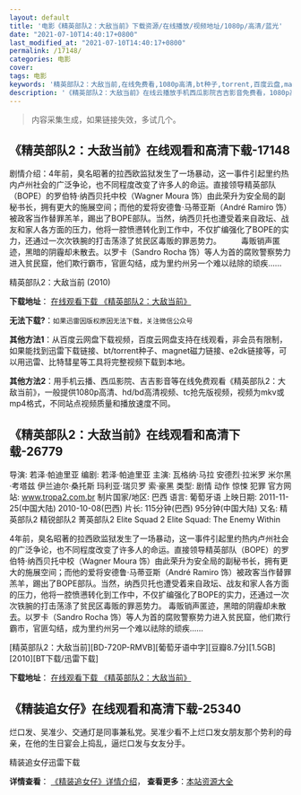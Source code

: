 ```yaml
---
layout: default
title: '电影《精英部队2：大敌当前》下载资源/在线播放/视频地址/1080p/高清/蓝光'
date: "2021-07-10T14:40:17+0800"
last_modified_at: "2021-07-10T14:40:17+0800"
permalink: /17148/
categories: 电影
cover:
tags: 电影
keywords: '精英部队2：大敌当前,在线免费看,1080p高清,bt种子,torrent,百度云盘,magnet,磁力链,迅雷下载资源'
description: '《精英部队2：大敌当前》在线云播放手机西瓜影院吉吉影音免费看，1080p高清bd/hd未删减完整版和tc抢先枪版，mkv/mp4格式，附带bt/torrent种子、magnet/磁力链、百度云盘、网盘资源迅雷下载链接'
---
```


>内容采集生成，如果链接失效，多试几个。


## 《精英部队2：大敌当前》在线观看和高清下载-17148

剧情介绍：4年前，臭名昭著的拉西欧监狱发生了一场暴动，这一事件引起里约热内卢州社会的广泛争论，也不同程度改变了许多人的命运。直接领导精英部队（BOPE）的罗伯特·纳西贝托中校（Wagner Moura 饰）由此荣升为安全局的副秘书长，拥有更大的施展空间；而他的爱将安德鲁·马蒂亚斯（André Ramiro 饰）被政客当作替罪羔羊，踢出了BOPE部队。当然，纳西贝托也遭受着来自政坛、战友和家人各方面的压力，他将一腔愤懑转化到工作中，不仅扩编强化了BOPE的实力，还通过一次次铁腕的打击荡涤了贫民区毒贩的罪恶势力。  　　毒贩销声匿迹，黑暗的阴霾却未散去。以罗卡（Sandro Rocha 饰）等人为首的腐败警察势力进入贫民窟，他们欺行霸市，官匪勾结，成为里约州另一个难以祛除的顽疾……


精英部队2：大敌当前 (2010)

**下载地址**： [在线观看下载 《精英部队2：大敌当前》](https://www.btbtdy.me/btdy/dy3723.html) 


**无法下载?**：`如果迅雷因版权原因无法下载，关注微信公众号 `

**其他方法1**：从百度云网盘下载视频，百度云网盘支持在线观看，非会员有限制，如果能找到迅雷下载链接、bt/torrent种子、magnet磁力链接、e2dk链接等，可以用迅雷、比特彗星等工具将完整视频下载到本地。

**其他方法2**：用手机云播、西瓜影院、吉吉影音等在线免费观看《精英部队2：大敌当前》，一般提供1080p高清、hd/bd高清视频、tc抢先版视频，视频为mkv或mp4格式，不同站点视频质量和播放速度不同。


## 《精英部队2：大敌当前》在线观看和高清下载-26779

导演: 若泽·帕迪里亚 编剧: 若泽·帕迪里亚 主演: 瓦格纳·马拉 安德烈·拉米罗 米尔黑·考塔兹 伊兰迪尔·桑托斯 玛利亚·瑞贝罗 索·豪黑 类型: 剧情 动作 惊悚 犯罪 官方网站: www.tropa2.com.br 制片国家/地区: 巴西 语言: 葡萄牙语 上映日期: 2011-11-25(中国大陆) 2010-10-08(巴西) 片长: 115分钟(巴西) 95分钟(中国大陆) 又名: 精英部队2 精锐部队2 菁英部队2 Elite Squad 2 Elite Squad: The Enemy Within

4年前，臭名昭著的拉西欧监狱发生了一场暴动，这一事件引起里约热内卢州社会的广泛争论，也不同程度改变了许多人的命运。直接领导精英部队（BOPE）的罗伯特·纳西贝托中校（Wagner Moura 饰）由此荣升为安全局的副秘书长，拥有更大的施展空间；而他的爱将安德鲁·马蒂亚斯（André Ramiro 饰）被政客当作替罪羔羊，踢出了BOPE部队。当然，纳西贝托也遭受着来自政坛、战友和家人各方面的压力，他将一腔愤懑转化到工作中，不仅扩编强化了BOPE的实力，还通过一次次铁腕的打击荡涤了贫民区毒贩的罪恶势力。 毒贩销声匿迹，黑暗的阴霾却未散去。以罗卡（Sandro Rocha 饰）等人为首的腐败警察势力进入贫民窟，他们欺行霸市，官匪勾结，成为里约州另一个难以祛除的顽疾……


[精英部队2：大敌当前][BD-720P-RMVB][葡萄牙语中字][豆瓣8.7分][1.5GB][2010][BT下载/迅雷下载]

**下载地址**： [在线观看下载 《精英部队2：大敌当前》](https://www.btdx8.com/torrent/tropa_de_elite_2_2010.html) 


## 《精装追女仔》在线观看和高清下载-25340

烂口发、吴准少、交通灯是同事兼私党。吴准少看不上烂口发女朋友那个势利的母亲，在他的生日宴会上捣乱，逼烂口发与女友分手。


精装追女仔迅雷下载

**详情查看**： [《精装追女仔》详情介绍](/movie/25340/)， **查看更多**：[本站资源大全](/movie/t/all/)


